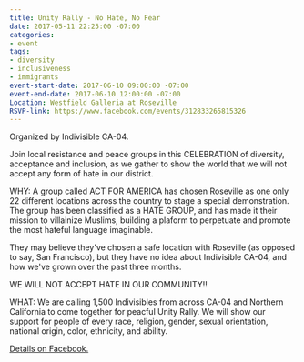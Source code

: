 ```yaml
---
title: Unity Rally - No Hate, No Fear
date: 2017-05-11 22:25:00 -07:00
categories:
- event
tags:
- diversity
- inclusiveness
- immigrants
event-start-date: 2017-06-10 09:00:00 -07:00
event-end-date: 2017-06-10 12:00:00 -07:00
Location: Westfield Galleria at Roseville
RSVP-link: https://www.facebook.com/events/312833265815326
---
```


Organized by Indivisible CA-04. 

Join local resistance and peace groups in this CELEBRATION of diversity, acceptance and inclusion, as we gather to show the world that we will not accept any form of hate in our district. 

WHY: A group called ACT FOR AMERICA has chosen Roseville as one only 22 different locations across the country to stage a special demonstration. The group has been classified as a HATE GROUP, and has made it their mission to villainize Muslims, building a plaform to perpetuate and promote the most hateful language imaginable. 

They may believe they've chosen a safe location with Roseville (as opposed to say, San Francisco), but they have no idea about Indivisible CA-04, and how we've grown over the past three months.

WE WILL NOT ACCEPT HATE IN OUR COMMUNITY!!

WHAT: We are calling 1,500 Indivisibles from across CA-04 and Northern California to come together for peacful Unity Rally. We will show our support for people of every race, religion, gender, sexual orientation, national origin, color, ethnicity, and ability. 

[Details on Facebook.](https://www.facebook.com/events/312833265815326/permalink/316926025406050/)
